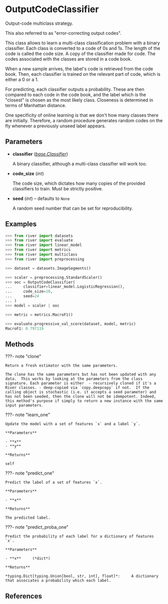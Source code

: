 # OutputCodeClassifier

Output-code multiclass strategy.

This also referred to as "error-correcting output codes". 

This class allows to learn a multi-class classification problem with a binary classifier. Each class is converted to a code of 0s and 1s. The length of the code is called  the code size. A copy of the classifier made for code. The codes associated with the classes are stored in a code book. 

When a new sample arrives, the label's code is retrieved from the code book. Then, each classifier is trained on the relevant part of code, which is either a 0 or a 1. 

For predicting, each classifier outputs a probability. These are then compared to each code in the code book, and the label which is the "closest" is chosen as the most likely class. Closeness is determined in terms of Manhattan distance. 

One specificity of online learning is that we don't how many classes there are initially. Therefore, a random procedure generates random codes on the fly whenever a previously unseed label appears.

## Parameters

- **classifier** (*[base.Classifier](../../base/Classifier)*)

    A binary classifier, although a multi-class classifier will work too.

- **code_size** (*int*)

    The code size, which dictates how many copies of the provided classifiers to train. Must be strictly positive.

- **seed** (*int*) – defaults to `None`

    A random seed number that can be set for reproducibility.



## Examples

```python
>>> from river import datasets
>>> from river import evaluate
>>> from river import linear_model
>>> from river import metrics
>>> from river import multiclass
>>> from river import preprocessing

>>> dataset = datasets.ImageSegments()

>>> scaler = preprocessing.StandardScaler()
>>> ooc = OutputCodeClassifier(
...     classifier=linear_model.LogisticRegression(),
...     code_size=10,
...     seed=24
... )
>>> model = scaler | ooc

>>> metric = metrics.MacroF1()

>>> evaluate.progressive_val_score(dataset, model, metric)
MacroF1: 0.797119
```

## Methods

???- note "clone"

    Return a fresh estimator with the same parameters.

    The clone has the same parameters but has not been updated with any data.  This works by looking at the parameters from the class signature. Each parameter is either  - recursively cloned if it's a River classes. - deep-copied via `copy.deepcopy` if not.  If the calling object is stochastic (i.e. it accepts a seed parameter) and has not been seeded, then the clone will not be idempotent. Indeed, this method's purpose if simply to return a new instance with the same input parameters.

    
???- note "learn_one"

    Update the model with a set of features `x` and a label `y`.

    **Parameters**

    - **x**    
    - **y**    
    
    **Returns**

    self
    
???- note "predict_one"

    Predict the label of a set of features `x`.

    **Parameters**

    - **x**    
    
    **Returns**

    The predicted label.
    
???- note "predict_proba_one"

    Predict the probability of each label for a dictionary of features `x`.

    **Parameters**

    - **x**     (*dict*)    
    
    **Returns**

    *typing.Dict[typing.Union[bool, str, int], float]*:     A dictionary that associates a probability which each label.
    
## References

[^1]: [Dietterich, T.G. and Bakiri, G., 1994. Solving multiclass learning problems via error-correcting output codes. Journal of artificial intelligence research, 2, pp.263-286.](https://arxiv.org/pdf/cs/9501101.pdf)
[^2]: [Allwein, E.L., Schapire, R.E. and Singer, Y., 2000. Reducing multiclass to binary: A unifying approach for margin classifiers. Journal of machine learning research, 1(Dec), pp.113-141.](https://www.cs.princeton.edu/~schapire/talks/ecoc-icml10.pdf)

